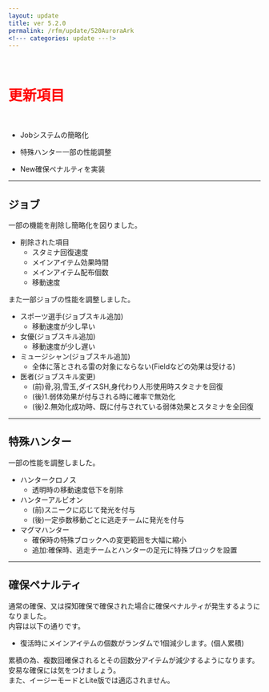 ```yaml
---
layout: update
title: ver 5.2.0
permalink: /rfm/update/520AuroraArk
<!--- categories: update ---!> 
---
```



<br>
<h1 id="1"><font color="red">更新項目</font></h1><br>


           

+ <span class="green-badge">Job</span>システムの簡略化     

+ <span class="green-badge">特殊ハンター</span>一部の性能調整       

+ <span class="red-badge">New</span>確保ペナルティを実装       

         

-----------------------------------------------------  
## ジョブ    

一部の機能を削除し簡略化を図りました。  

+  削除された項目
   + スタミナ回復速度  
   + メインアイテム効果時間  
   + メインアイテム配布個数
   + 移動速度  
    
また一部ジョブの性能を調整しました。  

+  スポーツ選手(ジョブスキル追加)
   + 移動速度が少し早い  
+  女優(ジョブスキル追加)
   + 移動速度が少し遅い    
+  ミュージシャン(ジョブスキル追加)
   + 全体に落とされる雷の対象にならない(Fieldなどの効果は受ける)  
+  医者(ジョブスキル変更)
   + (前)骨,羽,雪玉,ダイスSH,身代わり人形使用時スタミナを回復
   + (後)1.弱体効果が付与される時に確率で無効化
   + (後)2.無効化成功時、既に付与されている弱体効果とスタミナを全回復
   

-----------------------------------------------------  
## 特殊ハンター      

一部の性能を調整しました。   

+  ハンタークロノス  
   + 透明時の移動速度低下を削除    
+  ハンターアルビオン
   + (前)スニークに応じて発光を付与      
   + (後)一定歩数移動ごとに逃走チームに発光を付与      
+  マグマハンター  
   + 確保時の特殊ブロックへの変更範囲を大幅に縮小   
   + 追加:確保時、逃走チームとハンターの足元に特殊ブロックを設置   

   
   
-----------------------------------------------------  
## 確保ペナルティ  

通常の確保、又は探知確保で確保された場合に確保ペナルティが発生するようになりました。  
内容は以下の通りです。  
  
+ 復活時にメインアイテムの個数がランダムで1個減少します。(個人累積)  
  
累積の為、複数回確保されるとその回数分アイテムが減少するようになります。  
安易な確保には気をつけましょう。  
また、イージーモードとLite版では適応されません。  






